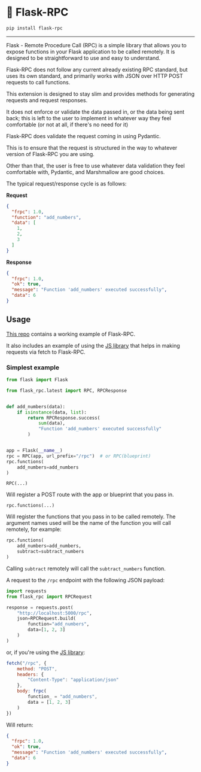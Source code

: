 # 📣 Flask-RPC

```bash
pip install flask-rpc
```

---

Flask - Remote Procedure Call (RPC) is a simple
library that allows you to expose functions
in your Flask application to be called
remotely. It is designed to be straightforward
to use and easy to understand.

Flask-RPC does not follow any current already existing
RPC standard, but uses its own standard,
and primarily works with JSON over HTTP POST
requests to call functions.

This extension is designed to stay slim and provides
methods for generating requests and request responses.

It does not enforce or validate the data passed in, or the 
data being sent back; this is left to the user to implement 
in whatever way they feel comfortable (or not at all, if there's
no need for it)

Flask-RPC does validate the request coming in using
Pydantic.

This is to ensure that the request is structured
in the way to whatever version of Flask-RPC you are using.

Other than that, the user is free to use whatever data validation
they feel comfortable with, Pydantic, and Marshmallow are good choices.

The typical request/response cycle is as follows:

**Request**

```json
{
  "frpc": 1.0,
  "function": "add_numbers",
  "data": [
    1,
    2,
    3
  ]
}
```

**Response**

```json
{
  "frpc": 1.0,
  "ok": true,
  "message": "Function 'add_numbers' executed successfully",
  "data": 6
}
```

## Usage

[This repo](https://github.com/CheeseCake87/flask-rpc) contains a working example of Flask-RPC.

It also includes an example of using the [JS library](https://github.com/CheeseCake87/flask-rpc-js) that helps
in making requests via fetch to Flask-RPC.

### Simplest example

```python
from flask import Flask

from flask_rpc.latest import RPC, RPCResponse


def add_numbers(data):
    if isinstance(data, list):
        return RPCResponse.success(
            sum(data),
            "Function 'add_numbers' executed successfully"
        )


app = Flask(__name__)
rpc = RPC(app, url_prefix="/rpc")  # or RPC(blueprint)
rpc.functions(
    add_numbers=add_numbers
)
```

`RPC(...)`

Will register a POST route with the app or blueprint that you pass in.

`rpc.functions(...)`

Will register the functions that you pass in to be called remotely.
The argument names used will be the name of the function you will call remotely, for example:

```python
rpc.functions(
    add_numbers=add_numbers,
    subtract=subtract_numbers
)
```

Calling `subtract` remotely will call the `subtract_numbers` function.

A request to the `/rpc` endpoint with the following JSON payload:

```python
import requests
from flask_rpc import RPCRequest

response = requests.post(
    "http://localhost:5000/rpc",
    json=RPCRequest.build(
        function="add_numbers",
        data=[1, 2, 3]
    )
)
```

or, if you're using the [JS library](https://github.com/CheeseCake87/flask-rpc-js):

```js
fetch("/rpc", {
    method: "POST",
    headers: {
        "Content-Type": "application/json"
    },
    body: frpc(
        function_ = "add_numbers",
        data = [1, 2, 3]
    )
})
```

Will return:

```json
{
  "frpc": 1.0,
  "ok": true,
  "message": "Function 'add_numbers' executed successfully",
  "data": 6
}
```
